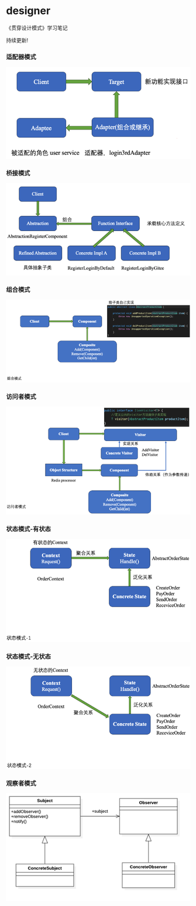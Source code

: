 # designer

《贯穿设计模式》学习笔记

持续更新!

### 适配器模式
![适配器模式](./imgs/适配器模式.png)

### 桥接模式
![桥接模式](./imgs/桥接模式.png)

### 组合模式
![组合模式](./imgs/组合模式.png)

### 访问者模式
![访问者模式](./imgs/访问者模式.png)

### 状态模式-有状态
![状态模式-有状态](./imgs/状态模式-有状态.png)

### 状态模式-无状态
![状态模式-无状态](./imgs/状态模式-无状态.png)

### 观察者模式
![观察者模式](./imgs/观察者模式.png)